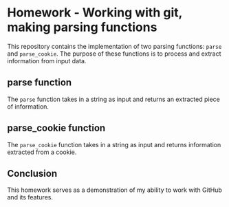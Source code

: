 # Homework - Working with git, making parsing functions

This repository contains the implementation of two parsing functions: `parse` and `parse_cookie`. The purpose of these functions is to process and extract information from input data.

## parse function

The `parse` function takes in a string as input and returns an extracted piece of information.

## parse_cookie function

The `parse_cookie` function takes in a string as input and returns information extracted from a cookie.

## Conclusion

This homework serves as a demonstration of my ability to work with GitHub and its features. 
